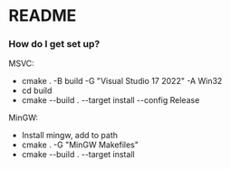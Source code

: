 # README #

### How do I get set up? ###

MSVC:
* cmake . -B build -G "Visual Studio 17 2022" -A Win32
* cd build
* cmake --build . --target install --config Release

MinGW:
* Install mingw, add to path
* cmake . -G "MinGW Makefiles"
* cmake --build . --target install
